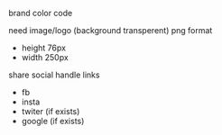 brand color code 

need image/logo (background transperent) png format
- height 76px
- width 250px

share social handle links
- fb
- insta
- twiter (if exists)
- google (if exists)
